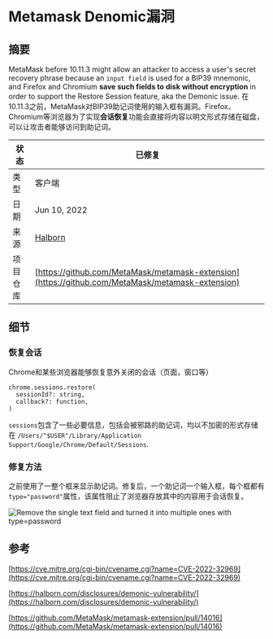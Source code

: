 # Metamask Denomic漏洞

## 摘要

MetaMask before 10.11.3 might allow an attacker to access a user's secret recovery phrase because an `input field` is used for a BIP39 mnemonic, and Firefox and Chromium **save such fields to disk without encryption** in order to support the Restore Session feature, aka the Demonic issue.
在10.11.3之前，MetaMask对BIP39助记词使用的输入框有漏洞。Firefox、Chromium等浏览器为了实现**会话恢复**功能会直接将内容以明文形式存储在磁盘，可以让攻击者能够访问到助记词。

| 状态       | 已修复                                                                                            |
| ------------ | ------------------------------------------------------------------------------------------------ |
| 类型         | 客户端                                                                                      |
| 日期         | Jun 10, 2022                                                                                     |
| 来源       | [Halborn](https://halborn.com/disclosures/demonic-vulnerability/)                                |
| 项目仓库 | [https://github.com/MetaMask/metamask-extension](https://github.com/MetaMask/metamask-extension) |

## 细节

### 恢复会话

Chrome和某些浏览器能够恢复意外关闭的会话（页面，窗口等）

```
chrome.sessions.restore(
  sessionId?: string,
  callback?: function,
)
```

`sessions`包含了一些必要信息，包括会被邪路的助记词，均以不加密的形式存储在 `/Users/"$USER"/Library/Application Support/Google/Chrome/Default/Sessions`.

### 修复方法

之前使用了一整个框来显示助记词。修复后，一个助记词一个输入框，每个框都有`type="password"`属性，该属性阻止了浏览器存放其中的内容用于会话恢复。

![Remove the single text field and turned it into multiple ones with type=password](../../.gitbook/assets/before\_after.jpg)

## 参考

[https://cve.mitre.org/cgi-bin/cvename.cgi?name=CVE-2022-32969](https://cve.mitre.org/cgi-bin/cvename.cgi?name=CVE-2022-32969)

[https://halborn.com/disclosures/demonic-vulnerability/](https://halborn.com/disclosures/demonic-vulnerability/)

[https://github.com/MetaMask/metamask-extension/pull/14016](https://github.com/MetaMask/metamask-extension/pull/14016)
